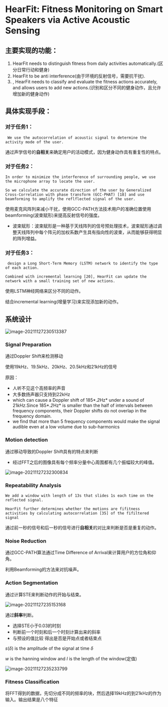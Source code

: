 # HearFit: Fitness Monitoring on Smart Speakers via Active Acoustic Sensing



## 主要实现的功能：

1. HearFit needs to distinguish fitness from daily activities automatically.(区分日常行动和健身)
2.  HearFit to be anti interference(由于环境的反射信号，需要抗干扰).
3. , HearFit needs to classify and evaluate the fitness actions accurately, and allows users to add new actions.(识别和区分不同的健身动作，且允许增加新的健身动作)



## 具体实现手段：

### 对于任务1：

` We use the autocorrelation of acoustic signal to determine the activity mode of the user.`

通过声学信号的**自相关**来确定用户的活动模式，因为健身动作具有重复性的特点。



### 对于任务2：

`In order to minimize the interference of surrounding people, we use the microphone array to locate the user. `

`So we calculate the accurate direction of the user by Generalized Cross-Correlation with phase transform (GCC-PHAT) [18] and use beamforming to amplify the reflflected signal of the user.`

使用麦克风阵列来减小干扰，使用GCC-PATH方法技术用户的准确位置使用beamforming(波束赋形)来提高反射信号的强度。

* 波束赋形：波束赋形是一种基于天线阵列的信号预处理技术，波束赋形通过调整天线阵列中每个阵元的加权系数产生具有指向性的波束，从而能够获得明显的阵列增益。



### 对于任务3：

` design a Long Short-Term Memory (LSTM) network to identify the type of each action.`

`Combined with incremental learning [20], HearFit can update the network with a small training set of new actions.`

使用LSTM神经网络来区分不同的动作。

结合incremental learning(增量学习)来实现添加新的动作。



## 系统设计

![image-20211127230513387](C:\Users\86150\AppData\Roaming\Typora\typora-user-images\image-20211127230513387.png)

###  Signal Preparation

通过Doppler Shift来检测移动

使用19kHz、19.5kHz、20kHz、20.5kHz和21kHz的信号

原因：

* 人听不见这个高频率的声音
* 大多数扬声器只支持到22kHz
*  which can cause a Doppler shift of 185*.*2*Hz* under a sound of 21*kHz*.Since 185*.*2*Hz* is smaller than the half of intervals between frequency components, their Doppler shifts do not overlap in the frequency domain.
* we find that more than 5 frequency components would make the signal audible even at a low volume due to sub-harmonics



### Motion detection

通过移动导致的Doppler Shift具有的特点来判断

* 经过FFT之后的图像具有每个频率分量中心周围都有几个振幅较大的峰值。

![image-20211127232300834](C:\Users\86150\AppData\Roaming\Typora\typora-user-images\image-20211127232300834.png)

### Repeatability Analysis

`We add a window with length of 13s that slides 1s each time on the reflected signal.`

`HearFit further determines whether the motions are fifitness activities by calculating autocorrelation [35] of the fifiltered signal`

通过前一秒的信号和后一秒的信号进行**自相关**的对比来判断是否是重复的动作。

### Noise Reduction

通过GCC-PATH算法通过Time Difference of Arrival来计算用户的方位角和仰角。

利用Beamforming的方法来对抗噪声。

### Action Segmentation

通过计算STE来判断动作的开始与结束。

![image-20211127235153168](C:\Users\86150\AppData\Roaming\Typora\typora-user-images\image-20211127235153168.png)

通过**斜率**判断。

* 选择STE小于0.03的时刻
* 判断前一个时刻和后一个时刻计算出来的斜率
* 与预设的值比较 得出是否是开始点或者结束点

*s*(*δ*) is the amplitude of the signal at time *δ*

*w* is the hanning window and *l* is the length of the window(定值)

![image-20211127235233799](C:\Users\86150\AppData\Roaming\Typora\typora-user-images\image-20211127235233799.png)

### Fitness Classification

将FFT得到的数据，先切分成不同的频率的块，然后选择19kHz的到21kHz的作为输入。输出结果是八个特征
